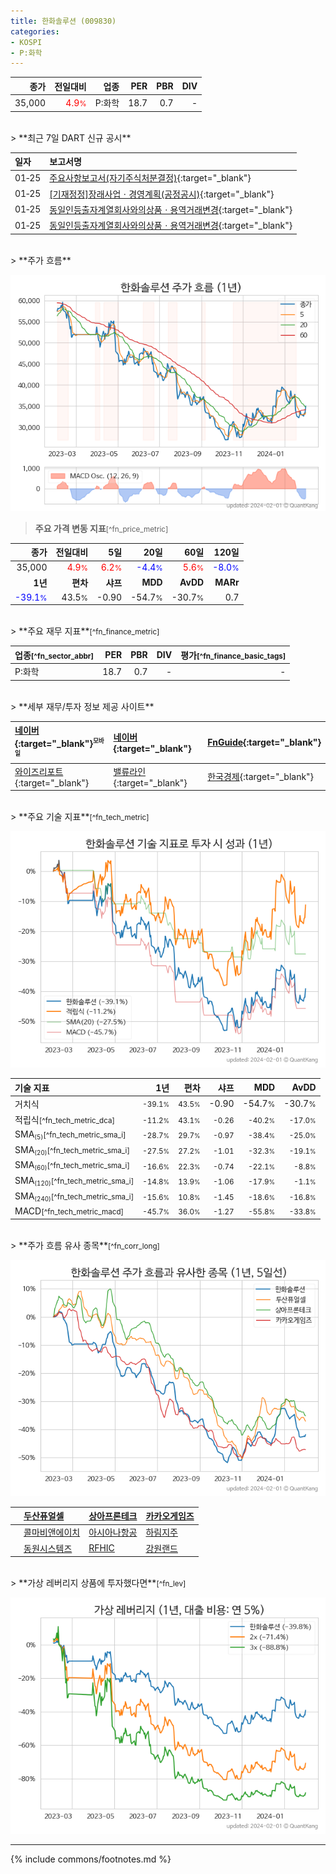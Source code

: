 ```yaml
---
title: 한화솔루션 (009830)
categories:
- KOSPI
- P:화학
---
```

| **종가** | **전일대비** | **업종** | **PER** | **PBR** | **DIV** |
| -------: | -----------: | -------: | ------: | ------: | ------: |
| 35,000 | <span style="color: red">4.9<small>%</small></span> | P:화학 | 18.7 | 0.7 | - |

<!-- more -->

<br>
> **최근 7일 DART 신규 공시**<a id="dart"></a>


| **일자** | **보고서명** |
| :--------- | :----------- |
| 01&#x2011;25 | [주요사항보고서(자기주식처분결정)](https://dart.fss.or.kr/dsaf001/main.do?rcpNo=20240125000624){:target="_blank"} |
| 01&#x2011;25 | [[기재정정]장래사업ㆍ경영계획(공정공시)](https://dart.fss.or.kr/dsaf001/main.do?rcpNo=20240125800584){:target="_blank"} |
| 01&#x2011;25 | [동일인등출자계열회사와의상품ㆍ용역거래변경](https://dart.fss.or.kr/dsaf001/main.do?rcpNo=20240125000223){:target="_blank"} |
| 01&#x2011;25 | [동일인등출자계열회사와의상품ㆍ용역거래변경](https://dart.fss.or.kr/dsaf001/main.do?rcpNo=20240125000201){:target="_blank"} |

<br>
> **주가 흐름**<a id="price"></a>

![009830](/stock/images/009830.png)

> **주요 가격 변동 지표**<small>[^fn_price_metric]</small>

| **종가** | **전일대비** | **5일** | **20일** | **60일** | **120일** |
| -------: | -----------: | ------: | -------: | -------: | --------: |
| 35,000 | <span style="color: red">4.9<small>%</small></span> | <span style="color: red">6.2<small>%</small></span> | <span style="color: blue">-4.4<small>%</small></span> | <span style="color: red">5.6<small>%</small></span> | <span style="color: blue">-8.0<small>%</small></span> |
| **1년** | **편차** | **샤프** | **MDD** | **AvDD** | **MARr** |
| <span style="color: blue">-39.1<small>%</small></span> | 43.5<small>%</small> | -0.90 | -54.7<small>%</small> | -30.7<small>%</small> | 0.7 |

<br>
> **주요 재무 지표**<small>[^fn_finance_metric]</small>

| **업종**<small>[^fn_sector_abbr]</small> | **PER** | **PBR** | **DIV** | **평가**<small>[^fn_finance_basic_tags]</small> |
| :--------------------------------------- | ------: | ------: | ------: | ----------------------------------------------: |
| P:화학 | 18.7 | 0.7 | - | - |

<br>
> **세부 재무/투자 정보 제공 사이트**

| [네이버](https://m.stock.naver.com/domestic/stock/009830/finance/summary){:target="_blank"}<sup><small>모바일</small></sup> | [네이버](https://finance.naver.com/item/coinfo.naver?code=009830){:target="_blank"} | [FnGuide](https://comp.fnguide.com/SVO2/ASP/SVD_Invest.asp?gicode=A009830&MenuYn=Y){:target="_blank"} |
| :----- | :--- | :--- |
| [와이즈리포트](https://comp.wisereport.co.kr/company/c1040001.aspx?cmp_cd=009830){:target="_blank"} | [밸류라인](https://www.valueline.co.kr/finance/summary/009830){:target="_blank"} | [한국경제](https://markets.hankyung.com/stock/009830/financial-summary){:target="_blank"} |

<br>
> **주요 기술 지표**<small>[^fn_tech_metric]</small>


![009830](/stock/images/009830_tech.png)

| **기술 지표** | **1년** | **편차** | **샤프** | **MDD** | **AvDD** |
| :------------ | ------: | -----------: | -------: | ------: | -------: |
| 거치식 | <small>-39.1<small>%</small></small> | <small>43.5<small>%</small></small> | </small>-0.90</small> | </small>-54.7<small>%</small></small> | </small>-30.7<small>%</small></small> |
| 적립식<small>[^fn_tech_metric_dca]</small> | <small>-11.2<small>%</small></small> | <small>43.1<small>%</small></small> | <small>-0.26</small> | <small>-40.2<small>%</small></small> | <small>-17.0<small>%</small></small> |
| SMA<small><sub>(5)</sub></small><small>[^fn_tech_metric_sma_i]</small> | <small>-28.7<small>%</small></small> | <small>29.7<small>%</small></small> | <small>-0.97</small> | <small>-38.4<small>%</small></small> | <small>-25.0<small>%</small></small> |
| SMA<small><sub>(20)</sub></small><small>[^fn_tech_metric_sma_i]</small> | <small>-27.5<small>%</small></small> | <small>27.2<small>%</small></small> | <small>-1.01</small> | <small>-32.3<small>%</small></small> | <small>-19.1<small>%</small></small> |
| SMA<small><sub>(60)</sub></small><small>[^fn_tech_metric_sma_i]</small> | <small>-16.6<small>%</small></small> | <small>22.3<small>%</small></small> | <small>-0.74</small> | <small>-22.1<small>%</small></small> | <small>-8.8<small>%</small></small> |
| SMA<small><sub>(120)</sub></small><small>[^fn_tech_metric_sma_i]</small> | <small>-14.8<small>%</small></small> | <small>13.9<small>%</small></small> | <small>-1.06</small> | <small>-17.9<small>%</small></small> | <small>-1.1<small>%</small></small> |
| SMA<small><sub>(240)</sub></small><small>[^fn_tech_metric_sma_i]</small> | <small>-15.6<small>%</small></small> | <small>10.8<small>%</small></small> | <small>-1.45</small> | <small>-18.6<small>%</small></small> | <small>-16.8<small>%</small></small> |
| MACD<small>[^fn_tech_metric_macd]</small> | <small>-45.7<small>%</small></small> | <small>36.0<small>%</small></small> | <small>-1.27</small> | <small>-55.8<small>%</small></small> | <small>-33.8<small>%</small></small> |

<br>
> **주가 흐름 유사 종목**<a id="corr"></a><small>[^fn_corr_long]</small>

![009830](/stock/images/009830_corr.png)

|    | [두산퓨얼셀](/336260/) | [상아프론테크](/089980/) | [카카오게임즈](/293490/) |
| :- | :------------------------------------- | :------------------------------------- | :--------------------------------------|
|    | [콜마비앤에이치](/200130/) | [아시아나항공](/020560/) | [하림지주](/003380/) |
|    | [동원시스템즈](/014820/) | [RFHIC](/218410/) | [강원랜드](/035250/) |

<br>
> **가상 레버리지 상품에 투자했다면**<a id="2x"></a><small>[^fn_lev]</small>

![009830](/stock/images/009830_2x.png)

---
{% include commons/footnotes.md %}